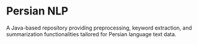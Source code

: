# Persian NLP

A Java-based repository providing preprocessing, keyword extraction, and summarization functionalities tailored for Persian language text data.

